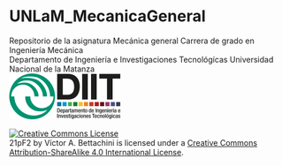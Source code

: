 # UNLaM_MecanicaGeneral

Repositorio de la asignatura Mecánica general
Carrera de grado en Ingeniería Mecánica  
Departamento de Ingeniería e Investigaciones Tecnológícas
Universidad Nacional de la Matanza   
![](99Python/Figuras/ambos.png)

<a rel="license" href="http://creativecommons.org/licenses/by-sa/4.0/"><img alt="Creative Commons License" style="border-width:0" src="https://i.creativecommons.org/l/by-sa/4.0/88x31.png" /></a><br /><span xmlns:dct="http://purl.org/dc/terms/" property="dct:title">21pF2</span> by <span xmlns:cc="http://creativecommons.org/ns#" property="cc:attributionName">Víctor A. Bettachini</span> is licensed under a <a rel="license" href="http://creativecommons.org/licenses/by-sa/4.0/">Creative Commons Attribution-ShareAlike 4.0 International License</a>.
